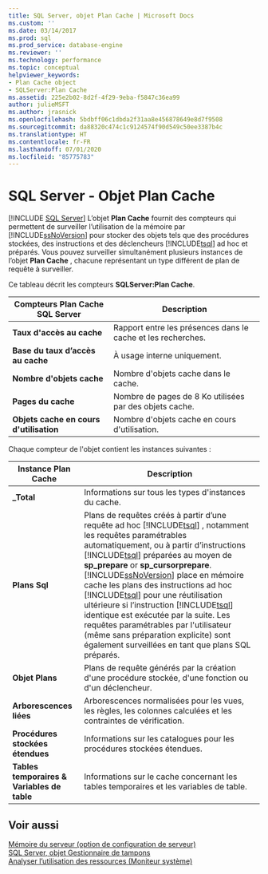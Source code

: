 ```yaml
---
title: SQL Server, objet Plan Cache | Microsoft Docs
ms.custom: ''
ms.date: 03/14/2017
ms.prod: sql
ms.prod_service: database-engine
ms.reviewer: ''
ms.technology: performance
ms.topic: conceptual
helpviewer_keywords:
- Plan Cache object
- SQLServer:Plan Cache
ms.assetid: 225e2b02-8d2f-4f29-9eba-f5847c36ea99
author: julieMSFT
ms.author: jrasnick
ms.openlocfilehash: 5bdbff06c1dbda2f31aa8e456878649e8d7f9508
ms.sourcegitcommit: da88320c474c1c9124574f90d549c50ee3387b4c
ms.translationtype: HT
ms.contentlocale: fr-FR
ms.lasthandoff: 07/01/2020
ms.locfileid: "85775783"
---
```

# <a name="sql-server-plan-cache-object"></a>SQL Server - Objet Plan Cache
 [!INCLUDE [SQL Server](../../includes/applies-to-version/sqlserver.md)]
  L’objet **Plan Cache** fournit des compteurs qui permettent de surveiller l’utilisation de la mémoire par [!INCLUDE[ssNoVersion](../../includes/ssnoversion-md.md)] pour stocker des objets tels que des procédures stockées, des instructions et des déclencheurs [!INCLUDE[tsql](../../includes/tsql-md.md)] ad hoc et préparés. Vous pouvez surveiller simultanément plusieurs instances de l’objet **Plan Cache** , chacune représentant un type différent de plan de requête à surveiller.  
  
 Ce tableau décrit les compteurs **SQLServer:Plan Cache**.  
  
|Compteurs Plan Cache SQL Server|Description|  
|------------------------------------|-----------------|  
|**Taux d'accès au cache**|Rapport entre les présences dans le cache et les recherches.|  
|**Base du taux d’accès au cache**|À usage interne uniquement.| 
|**Nombre d'objets cache**|Nombre d'objets cache dans le cache.|  
|**Pages du cache**|Nombre de pages de 8 Ko utilisées par des objets cache.|  
|**Objets cache en cours d'utilisation**|Nombre d'objets cache en cours d'utilisation.|  
  
 Chaque compteur de l'objet contient les instances suivantes :  
  
|Instance Plan Cache|Description|  
|-------------------------|-----------------|  
|**_Total**|Informations sur tous les types d'instances du cache.|  
|**Plans Sql**|Plans de requêtes créés à partir d’une requête ad hoc [!INCLUDE[tsql](../../includes/tsql-md.md)] , notamment les requêtes paramétrables automatiquement, ou à partir d’instructions [!INCLUDE[tsql](../../includes/tsql-md.md)] préparées au moyen de **sp_prepare** or **sp_cursorprepare**. [!INCLUDE[ssNoVersion](../../includes/ssnoversion-md.md)] place en mémoire cache les plans des instructions ad hoc [!INCLUDE[tsql](../../includes/tsql-md.md)] pour une réutilisation ultérieure si l’instruction [!INCLUDE[tsql](../../includes/tsql-md.md)] identique est exécutée par la suite. Les requêtes paramétrables par l'utilisateur (même sans préparation explicite) sont également surveillées en tant que plans SQL préparés.|  
|**Objet Plans**|Plans de requête générés par la création d'une procédure stockée, d'une fonction ou d'un déclencheur.|  
|**Arborescences liées**|Arborescences normalisées pour les vues, les règles, les colonnes calculées et les contraintes de vérification.|  
|**Procédures stockées étendues**|Informations sur les catalogues pour les procédures stockées étendues.|  
|**Tables temporaires & Variables de table**|Informations sur le cache concernant les tables temporaires et les variables de table.|  
  
## <a name="see-also"></a>Voir aussi  
 [Mémoire du serveur (option de configuration de serveur)](../../database-engine/configure-windows/server-memory-server-configuration-options.md)   
 [SQL Server, objet Gestionnaire de tampons](../../relational-databases/performance-monitor/sql-server-buffer-manager-object.md)   
 [Analyser l’utilisation des ressources &#40;Moniteur système&#41;](../../relational-databases/performance-monitor/monitor-resource-usage-system-monitor.md)  
  
  
